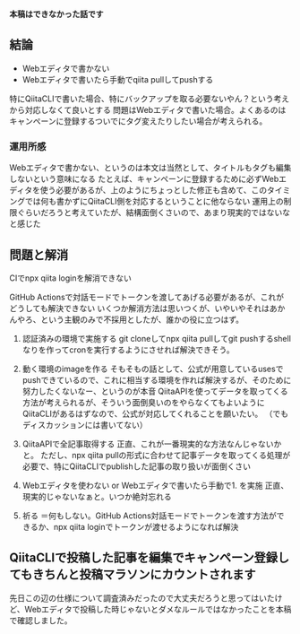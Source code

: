 
**本稿はできなかった話です**

## 結論
- Webエディタで書かない
- Webエディタで書いたら手動でqiita pullしてpushする

特にQiitaCLIで書いた場合、特にバックアップを取る必要ないやん？という考えから対応しなくて良いとする
問題はWebエディタで書いた場合。よくあるのはキャンペーンに登録するついでにタグ変えたりしたい場合が考えられる。

### 運用所感
Webエディタで書かない、というのは本文は当然として、タイトルもタグも編集しないという意味になる
たとえば、キャンペーンに登録するために必ずWebエディタを使う必要があるが、上のようにちょっとした修正も含めて、このタイミングでは何も書かずにQiitaCLI側を対応するということに他ならない
運用上の制限ぐらいだろうと考えていたが、結構面倒くさいので、あまり現実的ではないなと感じた

## 問題と解消
CIでnpx qiita loginを解消できない

GitHub Actionsで対話モードでトークンを渡してあげる必要があるが、これがどうしても解決できない
いくつか解消方法は思いつくが、いやいやそれはあかんやろ、という主観のみで不採用としたが、誰かの役に立つはず。

1. 認証済みの環境で実施する
git cloneしてnpx qiita pullしてgit pushするshellなりを作ってcronを実行するようにさせれば解決できそう。

2. 動く環境のimageを作る
そもそもの話として、公式が用意しているusesでpushできているので、これに相当する環境を作れば解決するが、そのために努力したくないなー、というのが本音
QiitaAPIを使ってデータを取ってくる方法が考えられるが、そういう面倒臭いのをやらなくてもよいようにQiitaCLIがあるはずなので、公式が対応してくれることを願いたい。
（でもディスカッションには書いてない）

3. QiitaAPIで全記事取得する
正直、これが一番現実的な方法なんじゃないかと。
ただし、npx qiita pullの形式に合わせて記事データを取ってくる処理が必要で、特にQiitaCLIでpublishした記事の取り扱いが面倒くさい

4. Webエディタを使わない or Webエディタで書いたら手動で1. を実施
正直、現実的じゃないなぁと。いつか絶対忘れる

5. 祈る
＝何もしない。GitHub Actions対話モードでトークンを渡す方法ができるか、npx qiita loginでトークンが渡せるようになれば解決

## QiitaCLIで投稿した記事を編集でキャンペーン登録してもきちんと投稿マラソンにカウントされます
先日この辺の仕様について調査済みだったので大丈夫だろうと思ってはいたけど、Webエディタで投稿した時じゃないとダメなルールではなかったことを本稿で確認しました。
